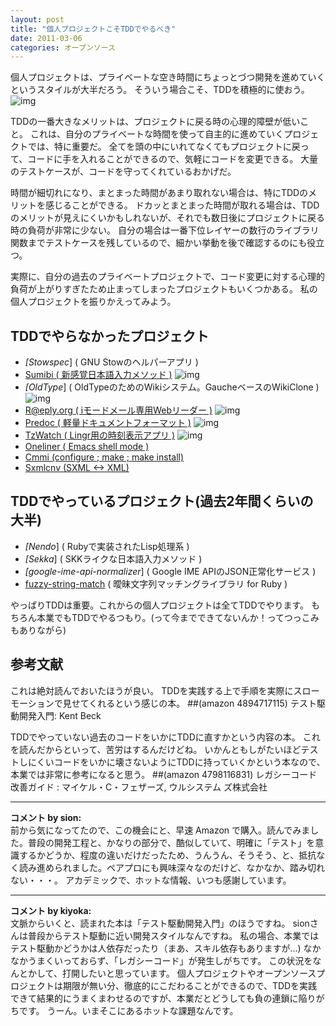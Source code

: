 ```yaml
---
layout: post
title: "個人プロジェクトこそTDDでやるべき"
date: 2011-03-06
categories: オープンソース
---
```

個人プロジェクトは、プライベートな空き時間にちょっとづつ開発を進めていくというスタイルが大半だろう。
そういう場合こそ、TDDを積極的に使おう。
 ![img](http://mrg.bz/UKvA7I)

TDDの一番大きなメリットは、プロジェクトに戻る時の心理的障壁が低いこと。
これは、自分のプライベートな時間を使って自主的に進めていくプロジェクトでは、特に重要だ。
全てを頭の中にいれてなくてもプロジェクトに戻って、コードに手を入れることができるので、気軽にコードを変更できる。
大量のテストケースが、コードを守ってくれているおかげだ。

時間が細切れになり、まとまった時間があまり取れない場合は、特にTDDのメリットを感じることができる。
ドカッとまとまった時間が取れる場合は、TDDのメリットが見えにくいかもしれないが、それでも数日後にプロジェクトに戻る時の負荷が非常に少ない。
自分の場合は一番下位レイヤーの数行のライブラリ関数までテストケースを残しているので、細かい挙動を後で確認するのにも役立つ。

実際に、自分の過去のプライベートプロジェクトで、コード変更に対する心理的負荷が上がりすぎたため止まってしまったプロジェクトもいくつかある。
私の個人プロジェクトを振りかえってみよう。

## TDDでやらなかったプロジェクト
- *[Stowspec*] ( GNU Stowのヘルパーアプリ )
- [Sumibi ( 新感覚日本語入力メソッド )](http://www.sumibi.org/)
    ![img](http://www.sumibi.org/sumibi_org_WASHIlogo.png)
- *[OldType*] ( OldTypeのためのWikiシステム。GaucheベースのWikiClone )
    ![img](../img/oldtype_logo.png)
- [R@eply.org ( iモードメール専用Webリーダー )](http://r.eply.org/)
    ![img](http://r.eply.org/eply_org_icon.gif)
- [Predoc ( 軽量ドキュメントフォーマット )](http://www.netfort.gr.jp/~kiyoka/predoc/index_ja.html)
    ![img](http://www.netfort.gr.jp/~kiyoka/predoc/img/img_close.png)
- [TzWatch ( Lingr用の時刻表示アプリ )](http://www.sumibi.org/lingr/tzwatch.cgi)
    ![img](http://farm4.static.flickr.com/3043/2924809497_52f5ce4524_o.png)
- [Oneliner ( Emacs shell mode )](http://oneliner-elisp.sourceforge.net/index_ja.html)
- [Cmmi (configure ; make ; make install)](http://www.netfort.gr.jp/~kiyoka/cmmi/index_ja.html)
- [Sxmlcnv (SXML <-> XML)](http://www.netfort.gr.jp/~kiyoka/sxmlcnv/index_ja.html)

## TDDでやっているプロジェクト(過去2年間くらいの大半)
- *[Nendo*]    ( Rubyで実装されたLisp処理系 )
- *[Sekka*]    ( SKKライクな日本語入力メソッド )
- *[google-ime-api-normalizer*] ( Google IME APIのJSON正常化サービス )
- [fuzzy-string-match](http://github.com/kiyoka/fuzzy-string-match) ( 曖昧文字列マッチングライブラリ for Ruby )

やっぱりTDDは重要。これからの個人プロジェクトは全てTDDでやります。
もちろん本業でもTDDでやるつもり。(って今までできてないんか！ってつっこみもありながら)

## 参考文献
 これは絶対読んでおいたほうが良い。
 TDDを実践する上で手順を実際にスローモーションで見せてくれるという感じの本。
 ##(amazon 4894717115)  テスト駆動開発入門: Kent Beck

 TDDでやっていない過去のコードをいかにTDDに直すかという内容の本。
 これを読んだからといって、苦労はするんだけどね。
 いかんともしがたいほどテストしにくいコードをいかに壊さないようにTDDに持っていくかという本なので、本業では非常に参考になると思う。
 ##(amazon 4798116831)  レガシーコード改善ガイド : マイケル・C・フェザーズ, ウルシステム
ズ株式会社



---

**コメント by sion:**  
前から気になってたので、この機会にと、早速 Amazon で購入。読んでみました。普段の開発工程と、かなりの部分で、酷似していて、明確に「テスト」を意識するかどうか、程度の違いだけだったため、うんうん、そうそう、と、抵抗なく読み進められました。ペアプロにも興味深々なのだけど、なかなか、踏み切れない・・・。
アカデミックで、ホットな情報、いつも感謝しています。


---

**コメント by kiyoka:**  
文脈からいくと、読まれた本は「テスト駆動開発入門」のほうですね。
sionさんは普段からテスト駆動に近い開発スタイルなんですね。
私の場合、本業ではテスト駆動かどうかは人依存だったり（まあ、スキル依存もありますが...) なかなかうまくいっておらず、「レガシーコード」が発生しがちです。
この状況をなんとかして、打開したいと思っています。
個人プロジェクトやオープンソースプロジェクトは期限が無い分、徹底的にこだわることができるので、TDDを実践できて結果的にうまくまわせるのですが、本業だとどうしても負の連鎖に陥りがちです。
うーん。いまそこにあるホットな課題なんです。

